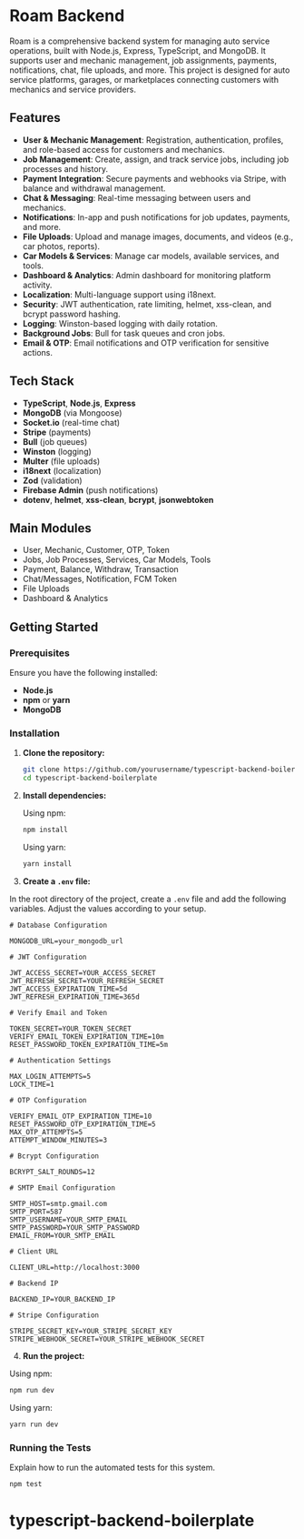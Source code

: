 # Roam Backend

Roam is a comprehensive backend system for managing auto service operations, built with Node.js, Express, TypeScript, and MongoDB. It supports user and mechanic management, job assignments, payments, notifications, chat, file uploads, and more. This project is designed for auto service platforms, garages, or marketplaces connecting customers with mechanics and service providers.

## Features

- **User & Mechanic Management**: Registration, authentication, profiles, and role-based access for customers and mechanics.
- **Job Management**: Create, assign, and track service jobs, including job processes and history.
- **Payment Integration**: Secure payments and webhooks via Stripe, with balance and withdrawal management.
- **Chat & Messaging**: Real-time messaging between users and mechanics.
- **Notifications**: In-app and push notifications for job updates, payments, and more.
- **File Uploads**: Upload and manage images, documents, and videos (e.g., car photos, reports).
- **Car Models & Services**: Manage car models, available services, and tools.
- **Dashboard & Analytics**: Admin dashboard for monitoring platform activity.
- **Localization**: Multi-language support using i18next.
- **Security**: JWT authentication, rate limiting, helmet, xss-clean, and bcrypt password hashing.
- **Logging**: Winston-based logging with daily rotation.
- **Background Jobs**: Bull for task queues and cron jobs.
- **Email & OTP**: Email notifications and OTP verification for sensitive actions.

## Tech Stack

- **TypeScript**, **Node.js**, **Express**
- **MongoDB** (via Mongoose)
- **Socket.io** (real-time chat)
- **Stripe** (payments)
- **Bull** (job queues)
- **Winston** (logging)
- **Multer** (file uploads)
- **i18next** (localization)
- **Zod** (validation)
- **Firebase Admin** (push notifications)
- **dotenv**, **helmet**, **xss-clean**, **bcrypt**, **jsonwebtoken**

## Main Modules

- User, Mechanic, Customer, OTP, Token
- Jobs, Job Processes, Services, Car Models, Tools
- Payment, Balance, Withdraw, Transaction
- Chat/Messages, Notification, FCM Token
- File Uploads
- Dashboard & Analytics

## Getting Started

### Prerequisites

Ensure you have the following installed:

- **Node.js**
- **npm** or **yarn**
- **MongoDB**

### Installation

1. **Clone the repository:**

   ```bash
   git clone https://github.com/yourusername/typescript-backend-boilerplate.git
   cd typescript-backend-boilerplate

   ```

2. **Install dependencies:**

   Using npm:

   ```bash
   npm install
   ```

   Using yarn:

   ```bash
   yarn install
   ```

3. **Create a `.env` file:**

In the root directory of the project, create a `.env` file and add the following variables. Adjust the values according to your setup.

```env
# Database Configuration

MONGODB_URL=your_mongodb_url

# JWT Configuration

JWT_ACCESS_SECRET=YOUR_ACCESS_SECRET
JWT_REFRESH_SECRET=YOUR_REFRESH_SECRET
JWT_ACCESS_EXPIRATION_TIME=5d
JWT_REFRESH_EXPIRATION_TIME=365d

# Verify Email and Token

TOKEN_SECRET=YOUR_TOKEN_SECRET
VERIFY_EMAIL_TOKEN_EXPIRATION_TIME=10m
RESET_PASSWORD_TOKEN_EXPIRATION_TIME=5m

# Authentication Settings

MAX_LOGIN_ATTEMPTS=5
LOCK_TIME=1

# OTP Configuration

VERIFY_EMAIL_OTP_EXPIRATION_TIME=10
RESET_PASSWORD_OTP_EXPIRATION_TIME=5
MAX_OTP_ATTEMPTS=5
ATTEMPT_WINDOW_MINUTES=3

# Bcrypt Configuration

BCRYPT_SALT_ROUNDS=12

# SMTP Email Configuration

SMTP_HOST=smtp.gmail.com
SMTP_PORT=587
SMTP_USERNAME=YOUR_SMTP_EMAIL
SMTP_PASSWORD=YOUR_SMTP_PASSWORD
EMAIL_FROM=YOUR_SMTP_EMAIL

# Client URL

CLIENT_URL=http://localhost:3000

# Backend IP

BACKEND_IP=YOUR_BACKEND_IP

# Stripe Configuration

STRIPE_SECRET_KEY=YOUR_STRIPE_SECRET_KEY
STRIPE_WEBHOOK_SECRET=YOUR_STRIPE_WEBHOOK_SECRET
```

4. **Run the project:**

Using npm:

```bash
npm run dev
```

Using yarn:

```bash
yarn run dev
```

### Running the Tests

Explain how to run the automated tests for this system.

```bash
npm test
```
# typescript-backend-boilerplate
